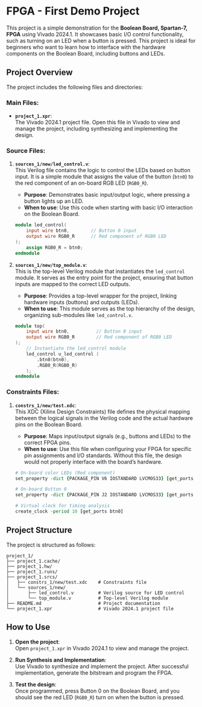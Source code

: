 
# FPGA - First Demo Project

This project is a simple demonstration for the **Boolean Board, Spartan-7, FPGA** using Vivado 2024.1. It showcases basic I/O control functionality, such as turning on an LED when a button is pressed. This project is ideal for beginners who want to learn how to interface with the hardware components on the Boolean Board, including buttons and LEDs.

## Project Overview

The project includes the following files and directories:

### Main Files:
- **`project_1.xpr`**:  
  The Vivado 2024.1 project file. Open this file in Vivado to view and manage the project, including synthesizing and implementing the design.

### Source Files:
1. **`sources_1/new/led_control.v`**:  
   This Verilog file contains the logic to control the LEDs based on button input. It is a simple module that assigns the value of the button (`btn0`) to the red component of an on-board RGB LED (`RGB0_R`). 
   - **Purpose**: Demonstrates basic input/output logic, where pressing a button lights up an LED.
   - **When to use**: Use this code when starting with basic I/O interaction on the Boolean Board.

   ```verilog
   module led_control(
       input wire btn0,        // Button 0 input
       output wire RGB0_R      // Red component of RGB0 LED
   );
       assign RGB0_R = btn0;
   endmodule
   ```

2. **`sources_1/new/top_module.v`**:  
   This is the top-level Verilog module that instantiates the `led_control` module. It serves as the entry point for the project, ensuring that button inputs are mapped to the correct LED outputs.
   - **Purpose**: Provides a top-level wrapper for the project, linking hardware inputs (buttons) and outputs (LEDs).
   - **When to use**: This module serves as the top hierarchy of the design, organizing sub-modules like `led_control.v`.

   ```verilog
   module top(
       input wire btn0,          // Button 0 input
       output wire RGB0_R        // Red component of RGB0 LED
   );
       // Instantiate the led_control module
       led_control u_led_control (
           .btn0(btn0),
           .RGB0_R(RGB0_R)
       );
   endmodule
   ```

### Constraints Files:
1. **`constrs_1/new/test.xdc`**:  
   This XDC (Xilinx Design Constraints) file defines the physical mapping between the logical signals in the Verilog code and the actual hardware pins on the Boolean Board.
   - **Purpose**: Maps input/output signals (e.g., buttons and LEDs) to the correct FPGA pins.
   - **When to use**: Use this file when configuring your FPGA for specific pin assignments and I/O standards. Without this file, the design would not properly interface with the board’s hardware.

   ```tcl
   # On-board color LEDs (Red component)
   set_property -dict {PACKAGE_PIN V6 IOSTANDARD LVCMOS33} [get_ports {RGB0_R}];   # RGB0_R

   # On-board Button 0
   set_property -dict {PACKAGE_PIN J2 IOSTANDARD LVCMOS33} [get_ports {btn0}];     # btn0

   # Virtual clock for timing analysis
   create_clock -period 10 [get_ports btn0]
   ```

## Project Structure

The project is structured as follows:

```
project_1/
├── project_1.cache/
├── project_1.hw/
├── project_1.runs/
├── project_1.srcs/
│   ├── constrs_1/new/test.xdc    # Constraints file
│   └── sources_1/new/
│       ├── led_control.v         # Verilog source for LED control
│       └── top_module.v          # Top-level Verilog module
├── README.md                     # Project documentation
└── project_1.xpr                 # Vivado 2024.1 project file
```

## How to Use

1. **Open the project**:  
   Open `project_1.xpr` in Vivado 2024.1 to view and manage the project.

2. **Run Synthesis and Implementation**:  
   Use Vivado to synthesize and implement the project. After successful implementation, generate the bitstream and program the FPGA.

3. **Test the design**:  
   Once programmed, press Button 0 on the Boolean Board, and you should see the red LED (`RGB0_R`) turn on when the button is pressed.
